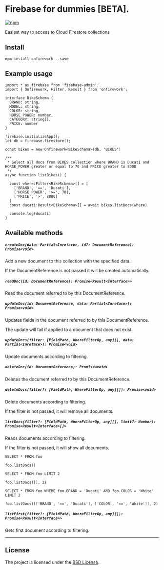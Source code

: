 # Firebase for dummies [BETA].

[![npm][npm-image]][npm-url]

[npm-image]: https://img.shields.io/npm/v/onfirework.svg?style=flat-square
[npm-url]: https://www.npmjs.com/package/onfirework

Easiest way to access to Cloud Firestore collections

## Install

```
npm install onfirework --save
```


## Example usage
```
import * as firebase from 'firebase-admin';
import { Onfirework, Filter, Result } from 'onfirework';

interface BikeSchema {
  BRAND: string,
  MODEL: string,
  COLOR: string,
  HORSE_POWER: number,
  CATEGORY: string[],
  PRICE: number
}

firebase.initializeApp();
let db = firebase.firestore();

const bikes = new Onfirework<BikeSchema>(db, 'BIKES')

/**
 * Select all docs from BIKES collection where BRAND is Ducati and HORSE_POWER greater or equal to 70 and PRICE greater to 8000
 */
async function listBikes() {
  
  const where:Filter<BikeSchema>[] = [
    ['BRAND', '==', 'Ducati'], 
    ['HORSE_POWER', '>=', 70],
    ['PRICE', '>', 8000]
  ]
  const ducati:Result<BikeSchema>[] = await bikes.listDocs(where)

  console.log(ducati)
}
```

## Available methods

##### ```createDoc(data: Partial<Inreface>, id?: DocumentReference): Promise<void>```
Add a new document to this collection with the specified data.

If the DocumentReference is not passed it will be created automatically.


##### ```readDoc(id: DocumentReference): Promise<Result<Interface>>```
Read the document referred to by this DocumentReference.


##### ```updateDoc(id: DocumentReference, data: Partial<Inreface>): Promise<void>```
Updates fields in the document referred to by this DocumentReference.

The update will fail if applied to a document that does not exist.


##### ```updateDocs(filter: [FieldPath, WhereFilterOp, any][], data: Partial<Inreface>): Promise<void>```
Update documents according to filtering.


##### ```deleteDoc(id: DocumentReference): Promise<void>```
Deletes the document referred to by this DocumentReference.


##### ```deleteDocs(filter?: [FieldPath, WhereFilterOp, any][]): Promise<void>```
Delete documents according to filtering.

If the filter is not passed, it will remove all documents.


##### ```listDocs(filter?: [FieldPath, WhereFilterOp, any][], limit?: Number): Promise<Result<Interface>[]>```
Reads documents according to filtering.

If the filter is not passed, it will show all documents.
```
SELECT * FROM foo

foo.listDocs()
```

```
SELECT * FROM foo LIMIT 2

foo.listDocs([], 2)
```
```
SELECT * FROM foo WHERE foo.BRAND = 'Ducati' AND foo.COLOR = 'White' LIMIT 2

foo.listDocs([['BRAND', '==', 'Ducati'], ['COLOR', '==', 'White']], 2)
```

##### ```listFirst(filter?: [FieldPath, WhereFilterOp, any][]): Promise<Result<Interface>>```
Gets first document according to filtering.

---------------------------------------



## License
The project is licensed under the [BSD License](LICENSE).